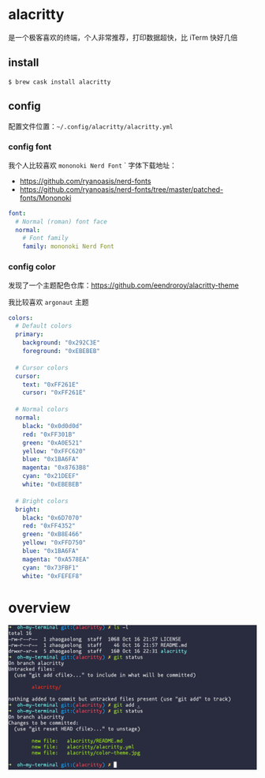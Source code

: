 # alacritty

是一个极客喜欢的终端，个人非常推荐，打印数据超快，比 iTerm 快好几倍

## install

    $ brew cask install alacritty

## config

配置文件位置：`~/.config/alacritty/alacritty.yml`

### config font

我个人比较喜欢 `mononoki Nerd Font`
`
字体下载地址：

- https://github.com/ryanoasis/nerd-fonts
- https://github.com/ryanoasis/nerd-fonts/tree/master/patched-fonts/Mononoki

```yml
font:
  # Normal (roman) font face
  normal:
    # Font family
    family: mononoki Nerd Font
```

### config color

发现了一个主题配色仓库：https://github.com/eendroroy/alacritty-theme

我比较喜欢 `argonaut` 主题

```yaml
colors:
  # Default colors
  primary:
    background: "0x292C3E"
    foreground: "0xEBEBEB"

  # Cursor colors
  cursor:
    text: "0xFF261E"
    cursor: "0xFF261E"

  # Normal colors
  normal:
    black: "0x0d0d0d"
    red: "0xFF301B"
    green: "0xA0E521"
    yellow: "0xFFC620"
    blue: "0x1BA6FA"
    magenta: "0x8763B8"
    cyan: "0x21DEEF"
    white: "0xEBEBEB"

  # Bright colors
  bright:
    black: "0x6D7070"
    red: "0xFF4352"
    green: "0xB8E466"
    yellow: "0xFFD750"
    blue: "0x1BA6FA"
    magenta: "0xA578EA"
    cyan: "0x73FBF1"
    white: "0xFEFEF8"
```

# overview

![GitHub Logo](color-theme.jpg)
